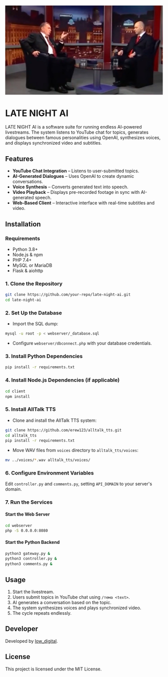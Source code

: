 ![DEMO](demo.jpg)

# LATE NIGHT AI

LATE NIGHT AI is a software suite for running endless AI-powered livestreams. The system listens to YouTube chat for topics, generates dialogues between famous personalities using OpenAI, synthesizes voices, and displays synchronized video and subtitles.

## Features
- **YouTube Chat Integration** – Listens to user-submitted topics.
- **AI-Generated Dialogues** – Uses OpenAI to create dynamic conversations.
- **Voice Synthesis** – Converts generated text into speech.
- **Video Playback** – Displays pre-recorded footage in sync with AI-generated speech.
- **Web-Based Client** – Interactive interface with real-time subtitles and video.

## Installation
### Requirements
- Python 3.8+
- Node.js & npm
- PHP 7.4+
- MySQL or MariaDB
- Flask & aiohttp

### 1. Clone the Repository
```sh
git clone https://github.com/your-repo/late-night-ai.git
cd late-night-ai
```

### 2. Set Up the Database
- Import the SQL dump:
```sh
mysql -u root -p < webserver/_database.sql
```
- Configure `webserver/dbconnect.php` with your database credentials.

### 3. Install Python Dependencies
```sh
pip install -r requirements.txt
```

### 4. Install Node.js Dependencies (if applicable)
```sh
cd client
npm install
```

### 5. Install AllTalk TTS
- Clone and install the AllTalk TTS system:
```sh
git clone https://github.com/erew123/alltalk_tts.git
cd alltalk_tts
pip install -r requirements.txt
```
- Move WAV files from `voices` directory to `alltalk_tts/voices`:
```sh
mv ../voices/*.wav alltalk_tts/voices/
```

### 6. Configure Environment Variables
Edit `controller.py` and `comments.py`, setting `API_DOMAIN` to your server's domain.

### 7. Run the Services
#### Start the Web Server
```sh
cd webserver
php -S 0.0.0.0:8080
```
#### Start the Python Backend
```sh
python3 gateway.py &
python3 controller.py &
python3 comments.py &
```

## Usage
1. Start the livestream.
2. Users submit topics in YouTube chat using `/тема <text>`.
3. AI generates a conversation based on the topic.
4. The system synthesizes voices and plays synchronized video.
5. The cycle repeats endlessly.

## Developer
Developed by [low_digital](https://t.me/low_digital).

## License
This project is licensed under the MIT License.

